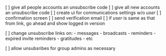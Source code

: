 [ ] give all people accounts an unsubscribe code
[ ] give all new accounts an unsubscribe code
[ ] create ui for communications settings w/o *user*
[ ] confirmation screen
[ ] send verification email
[ ] if *user* is same as that from link, go ahead and show logged in
version

[ ] change unsubscribe links on:
    - messages
    - broadcasts
    - reminders
    - expired invite reminders
    - gratitudes
    - etc

[ ] allow unsubsribes for group admins as necessary
